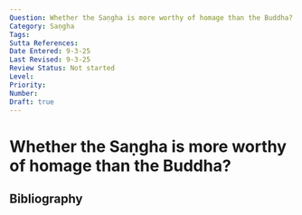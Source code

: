 ```yaml
---
Question: Whether the Saṇgha is more worthy of homage than the Buddha?
Category: Saṇgha
Tags: 
Sutta References: 
Date Entered: 9-3-25
Last Revised: 9-3-25
Review Status: Not started
Level: 
Priority: 
Number: 
Draft: true
---
```


# Whether the Saṇgha is more worthy of homage than the Buddha?

## Bibliography

<!-- 

Notes:



 -->